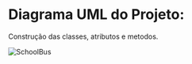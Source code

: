 
# Diagrama UML do Projeto:
Construção das classes, atributos e metodos.


![SchoolBus](https://github.com/caiquedevjs/SchoolBus-Sistema/assets/115851755/fa59762d-008c-4913-b811-84e2f4dfea04)
